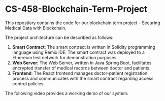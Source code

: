 # CS-458-Blockchain-Term-Project

This repostiory contains the code for our blockchain term project - Securing Medical Data with Blockchain.

The project architecture can be described as follows:

1. **Smart Contract**: The smart contract is written in Solidity programming language using Remix IDE. The smart contract was deployed to a Ethereum test network for demonstration purposes.
2. **Web Server**: The Web Server, written in Java Spring Boot, facilitates encrypted transfer of medical records between doctor and patients.
3. **Frontend**: The React frontend manages doctor-patient registration process and communicates with the smart contract regarding access control policies.

The following video provides a working demo of our system:
